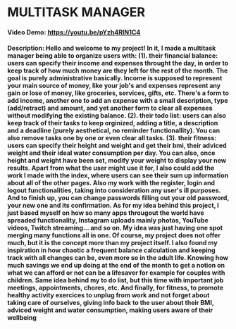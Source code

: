# MULTITASK MANAGER
#### Video Demo: https://youtu.be/pYzh4RIN1C4
#### Description: Hello and welcome to my project! In it, I made a multitask manager being able to organize users with: (1). their financial balance: users can specify their income and expenses throught the day, in order to keep track of how much money are they left for the rest of the month. The goal is purely administrative basically. Income is supposed to represent your main source of money, like your job's and expenses represent any gain or lose of money, like groceries, services, gifts, etc. There's a form to add income, another one to add an expense with a small description, type (add/retract) and amount, and yet another form to clear all expenses without modifying the existing balance. (2). their todo list: users can also keep track of their tasks to keep orginized, adding a title, a description and a deadline (purely aesthetical, no reminder functionallity). You can also remove tasks one by one or even clear all tasks. (3). their fitness: users can specify their height and weight and get their bmi, their adviced weight and their ideal water consumption per day. You can also, once height and weight have been set, modify your weight to display your new results. Apart from what the user might use it for, I also could add the work I made with the index, where users can see their sum up information about all of the other pages. Also my work with the register, login and logout functionalities, taking into consideration any user's ill purposes. And to finish up, you can change passwords filling out your old password, your new one and its confirmation. As for my idea behind this project, I just based myself on how so many apps througout the world have spreaded functionality, Instagram uploads mainly photos, YouTube videos, Twitch streaming... and so on. My idea was just having one spot merging many functions all in one. Of course, my project does not offer much, but it is the concept more than my project itself. I also found my inspiration in how chaotic a frequent balance calculation and keeping track with all changes can be, even more so in the adult life. Knowing how much savings we end up doing at the end of the month to get a notion on what we can afford or not can be a lifesaver for example for couples with children. Same idea behind my to do list, but this time with important job meetings, appointments, chores, etc. And finally, for fitness, to promote healthy activity exercices to unplug from work and not forget about taking care of ourselves, giving info back to the user about their BMI, adviced weight and water consumption, making users aware of their wellbeing